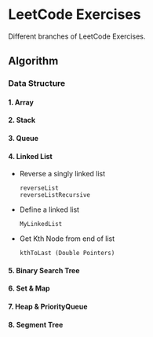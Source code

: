 # LeetCode Exercises
Different branches of LeetCode Exercises.

## Algorithm

### Data Structure

#### 1. Array

#### 2. Stack

#### 3. Queue

#### 4. Linked List

* Reverse a singly linked list

  ```
  reverseList
  reverseListRecursive
  ```

* Define a linked list

  ```
  MyLinkedList
  ```

* Get Kth Node from end of list

  ```
  kthToLast (Double Pointers)
  ```

#### 5. Binary Search Tree

#### 6. Set & Map

#### 7. Heap & PriorityQueue

#### 8. Segment Tree


